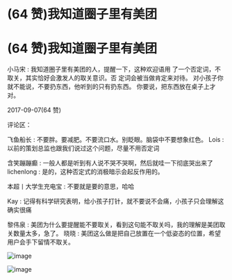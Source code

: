 # (64 赞)我知道圈子里有美团

# (64 赞)我知道圈子里有美团

小马宋 : 我知道圈子里有美团的人，提醒一下，这种欢迎语用 了一个否定词，不取关，其实恰好会激发人的取关意识。否 定词会被当做肯定来对待。 对小孩子你就不能说，不要扔东西，他听到的只有扔东西。 你要说，把东西放在桌子上才对。

2017-09-07(64 赞)

评论区：

飞鱼船长 : 不要胖。要减肥。不要流口水。别眨眼。脑袋中不要想象红色。 Lois : 以前的策划总监也跟我们说过这个问题，尽量不用否定词

含笑蹦蹦癫 : 一般人都是听到有人说不哭不哭啊，然后就哇一下彻底哭出来了 lichenlong : 是的，这种否定式的消极暗示会起反作用的。

本超丨大学生充电宝 : 不要就是要的意思，哈哈

Kay : 记得有科学研究表明，给小孩子打针，就不要说不会痛，小孩子只会理解这确实很痛

黎伟泉 : 美团为什么要提醒能不要取关，看到这句能不取关吗，我的理解是美团取关数量太多，急了。 晓晓 : 美团这么做是把自己放置在一个低姿态的位置，希望用户会手下留情不取关。

![image](img/Image_019.png)

![image](img/Image_020.png)